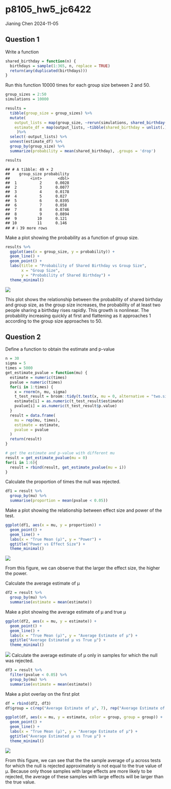 p8105_hw5_jc6422
================
Jianing Chen
2024-11-05

## Question 1

Write a function

``` r
shared_birthday = function(n) {
  birthdays = sample(1:365, n, replace = TRUE)
  return(any(duplicated(birthdays)))
}
```

Run this function 10000 times for each group size between 2 and 50.

``` r
group_sizes = 2:50
simulations = 10000

results = 
  tibble(group_size = group_sizes) %>%
  mutate(
    output_lists = map(group_size, ~rerun(simulations, shared_birthday(.x))),
    estimate_df = map(output_lists, ~tibble(shared_birthday = unlist(.)))
     )%>%
  select(-output_lists) %>%
  unnest(estimate_df) %>%
  group_by(group_size) %>%
  summarize(probability = mean(shared_birthday), .groups = 'drop')

results
```

    ## # A tibble: 49 × 2
    ##    group_size probability
    ##         <int>       <dbl>
    ##  1          2      0.0028
    ##  2          3      0.0077
    ##  3          4      0.0178
    ##  4          5      0.027 
    ##  5          6      0.0395
    ##  6          7      0.058 
    ##  7          8      0.0746
    ##  8          9      0.0894
    ##  9         10      0.121 
    ## 10         11      0.146 
    ## # ℹ 39 more rows

Make a plot showing the probability as a function of group size.

``` r
results %>%
  ggplot(aes(x = group_size, y = probability)) +
  geom_line() +
  geom_point() +
  labs(title = "Probability of Shared Birthday vs Group Size",
       x = "Group Size",
       y = "Probability of Shared Birthday") +
  theme_minimal()
```

![](p8105_hw5_jc6422_files/figure-gfm/unnamed-chunk-3-1.png)<!-- -->

This plot shows the relationship between the probability of shared
birthday and group size, as the group size increases, the probability of
at least two people sharing a birthday rises rapidly. This growth is
nonlinear. The probability increasing quickly at first and flattening as
it approaches 1 according to the group size approaches to 50.

## Question 2

Define a function to obtain the estimate and p-value

``` r
n = 30         
sigma = 5  
times = 5000 
get_estimate_pvalue = function(mu) {
  estimate = numeric(times)
  pvalue = numeric(times)
  for(i in 1:times) {
    x = rnorm(n, mu, sigma)
    t_test_result = broom::tidy(t.test(x, mu = 0, alternative = "two.sided"))
    estimate[i] = as.numeric(t_test_result$estimate)
    pvalue[i] = as.numeric(t_test_result$p.value)
  }
  result = data.frame(
    mu = rep(mu, times),
    estimate = estimate,
    pvalue = pvalue
  )
  return(result)
}

# get the estimate and p-value with different mu
result = get_estimate_pvalue(mu = 0)
for(i in 1:6){
  result = rbind(result, get_estimate_pvalue(mu = i))
}
```

Calculate the proportion of times the null was rejected.

``` r
df1 = result %>%
  group_by(mu) %>%
  summarise(proportion = mean(pvalue < 0.05))
```

Make a plot showing the relationship between effect size and power of
the test.

``` r
ggplot(df1, aes(x = mu, y = proportion)) +
  geom_point() +
  geom_line() +
  labs(x = "True Mean (μ)", y = "Power") +
  ggtitle("Power vs Effect Size") +
  theme_minimal()
```

![](p8105_hw5_jc6422_files/figure-gfm/unnamed-chunk-6-1.png)<!-- -->

From this figure, we can observe that the larger the effect size, the
higher the power.

Calculate the average estimate of μ

``` r
df2 = result %>%
  group_by(mu) %>%
  summarise(estimate = mean(estimate))
```

Make a plot showing the average estimate of μ and true μ

``` r
ggplot(df2, aes(x = mu, y = estimate)) +
  geom_point() +
  geom_line() +
  labs(x = "True Mean (μ)", y = "Average Estimate of μ") +
  ggtitle("Average Estimated μ vs True μ") +
  theme_minimal()
```

![](p8105_hw5_jc6422_files/figure-gfm/unnamed-chunk-8-1.png)<!-- -->
Calculate the average estimate of μ only in samples for which the null
was rejected.

``` r
df3 = result %>%
  filter(pvalue < 0.05) %>%
  group_by(mu) %>%
  summarise(estimate = mean(estimate))
```

Make a plot overlay on the first plot

``` r
df = rbind(df2, df3)
df$group = c(rep("Average Estimate of μ", 7), rep("Average Estimate of μ (μ reject H0)", 7))

ggplot(df, aes(x = mu, y = estimate, color = group, group = group)) +
  geom_point() +
  geom_line() +
  labs(x = "True Mean (μ)", y = "Average Estimate of μ") +
  ggtitle("Average Estimated μ vs True μ") +
  theme_minimal()
```

![](p8105_hw5_jc6422_files/figure-gfm/unnamed-chunk-10-1.png)<!-- -->

From this figure, we can see that the the sample average of μ across
tests for which the null is rejected approximately is not equal to the
true value of μ. Because only those samples with large effects are more
likely to be rejected, the average of these samples with large effects
will be larger than the true value.
